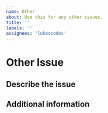 ```yaml
---
name: Other
about: Use this for any other issues.
title: ''
labels: ''
assignees: 'lukeocodes'
---
```


# Other Issue

## Describe the issue

<!--A clear and concise description of the issue/concern-->

## Additional information

<!--Add any other context about the problem here.-->
